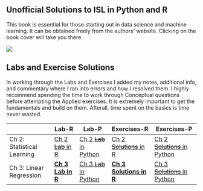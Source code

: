   
## Unofficial Solutions to ISL in Python and R


This book is essential for those starting out in data science and machine learning. 
It can be obtained freely from the authors' website. Clicking on the book cover will take you there.

[<img src="https://statlearning.com/ISL%20Cover%202.jpg">](https://statlearning.com/)

 

  
## Labs and Exercise Solutions



In working through the Labs and Exercises I added my notes, additional info, and commentary where I ran into errors and how I resolved them.
I highly recommend spending the time to work through Conceptual questions before attempting the Applied exercises. It is extremely important to get the fundamentals and build on them. Afterall, time spent on the basics is time never wasted.



|    | Lab-R  | Lab-P | Exercises-R | Exercises-P |
| -- | ------ | ----- | ----------- | ----------- |
| Ch 2: Statistical Learning | [Ch 2 ~~Lab~~ in R](docs/Solutions/Ch-2-Statistical-Learning-R.html) | [Ch 2 ~~Lab~~ in Python](docs/Solutions/Ch-2-Statistical-Lerning-Python.html) | [Ch 2 ~~Solutions~~ in R](docs/Solutions/Ch-2-Linear-Regression-Exercises-in-R.html) | [Ch 2 ~~Solutions~~ in Python](docs/Solutions/Ch-2-Linear-Regression-Exercises-in-Python.html) |
| Ch 3: Linear Regression | [**Ch 3 Lab in R**](https://e-usenmez.github.io/ISL/Solutions/Ch-3-Linear-Regression-Lab-in-R.html) | [Ch 3 ~~Lab~~ in Python](docs/Solutions/Ch-3-Statistical-Lerning-Python.html) | [**Ch 3 Solutions in R**](https://e-usenmez.github.com/e-usenmez/ISL/Solutions/Ch-3-Linear-Regression-Exercises-in-R.html) | [Ch 3 ~~Solutions~~ in Python](docs/Solutions/Ch-3-Linear-Regression-Exercises-Python.html) |
